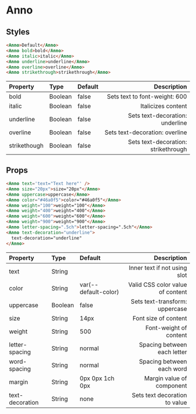 # Anno

## Styles

```html
<Anno>Default</Anno>
<Anno bold>bold</Anno>
<Anno italic>italic</Anno>
<Anno underline>underline</Anno>
<Anno overline>overline</Anno>
<Anno strikethrough>strikethrough</Anno>
```

| Property     | Type    | Default |                         Description |
| :----------- | :------ | :------ | ----------------------------------: |
| bold         | Boolean | false   |       Sets text to font-weight: 600 |
| italic       | Boolean | false   |                  Italicizes content |
| underline    | Boolean | false   |     Sets text-decoration: underline |
| overline     | Boolean | false   |      Sets text-decoration: overline |
| strikethough | Boolean | false   | Sets text-decoration: strikethrough |

## Props

```html
<Anno text='text="Text here"' />
<Anno size="20px">size="20px"</Anno>
<Anno uppercase>uppercase</Anno>
<Anno color="#46a0f5">color="#46a0f5"</Anno>
<Anno weight="100">weight="100"</Anno>
<Anno weight="400">weight="400"</Anno>
<Anno weight="600">weight="600"</Anno>
<Anno weight="900">weight="900"</Anno>
<Anno letter-spacing=".5ch">letter-spacing=".5ch"</Anno>
<Anno text-decoration="underline">
  text-decoration="underline"
</Anno>
```

| Property        | Type    | Default              |                      Description |
| :-------------- | :------ | :------------------- | -------------------------------: |
| text            | String  |                      |     Inner text if not using slot |
| color           | String  | var(--default-color) | Valid CSS color value of content |
| uppercase       | Boolean | false                |   Sets text-transform: uppercase |
| size            | String  | 14px                 |             Font size of content |
| weight          | String  | 500                  |           Font-weight of content |
| letter-spacing  | String  | normal               |      Spacing between each letter |
| word-spacing    | String  | normal               |        Spacing between each word |
| margin          | String  | 0px 0px 1ch 0px      |        Margin value of component |
| text-decoration | String  | none                 |    Sets text decoration to value |
